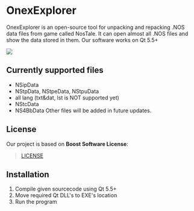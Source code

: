 # OnexExplorer #
OnexExplorer is an open-source tool for unpacking and repacking .NOS data files from game called NosTale. It can open almost all .NOS files and show the data stored in them. Our software works on Qt 5.5+

[<img src="https://discordapp.com/api/guilds/274663521596342273/widget.png?style=shield">](https://discord.gg/VARTAuY)

## Currently supported files ##
- NSipData
- NStpData, NStpeData, NStpuData
- all lang (txt&dat, lst is NOT supported yet)
- NStcData
- NS4BbData
Other files will be added in future updates.

## License ##
Our project is based on **Boost Software License**:
> [LICENSE](https://github.com/OnexTale/OnexExplorer/blob/master/LICENSE)

## Installation ##
1. Compile given sourcecode using Qt 5.5+
2. Move required Qt DLL's to EXE's location
3. Run the program
